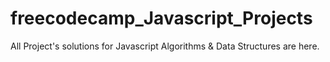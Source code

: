 # freecodecamp_Javascript_Projects
All Project's solutions for Javascript Algorithms &amp; Data Structures are here.

